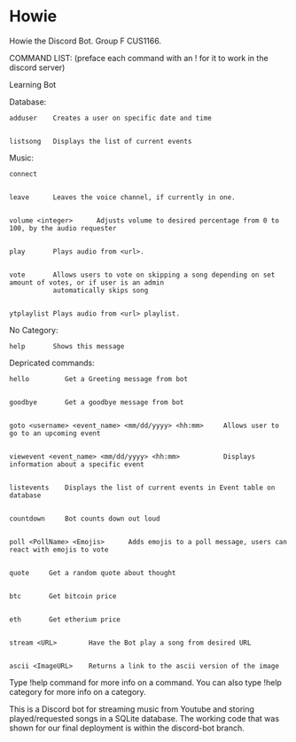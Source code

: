 # Howie
Howie the Discord Bot. Group F CUS1166.


COMMAND LIST: (preface each command with an ! for it to work in the discord server)


Learning Bot



  Database:
  
  
    adduser    Creates a user on specific date and time
    
    
    listsong   Displays the list of current events
    
    
  Music:
  
  
    connect    
    
    
    leave      Leaves the voice channel, if currently in one.
    
    
    volume <integer>      Adjusts volume to desired percentage from 0 to 100, by the audio requester
    
    
    play       Plays audio from <url>.
    
    
    vote       Allows users to vote on skipping a song depending on set amount of votes, or if user is an admin 
               automatically skips song
    
    
    ytplaylist Plays audio from <url> playlist.
    
    
​No Category:


    help       Shows this message

 Depricated commands:
                                                 
    hello         Get a Greeting message from bot
    
    
    goodbye       Get a goodbye message from bot
    
    
    goto <username> <event_name> <mm/dd/yyyy> <hh:mm>     Allows user to go to an upcoming event
        
        
    viewevent <event_name> <mm/dd/yyyy> <hh:mm>           Displays information about a specific event
        
        
    listevents    Displays the list of current events in Event table on database
        
        
    countdown     Bot counts down out loud
        
        
    poll <PollName> <Emojis>      Adds emojis to a poll message, users can react with emojis to vote
        
        
    quote     Get a random quote about thought
        
        
    btc       Get bitcoin price
        
        
    eth       Get etherium price
        
        
    stream <URL>        Have the Bot play a song from desired URL
        
        
    ascii <ImageURL>    Returns a link to the ascii version of the image

  Type !help command for more info on a command.
  You can also type !help category for more info on a category.
  
  This is a Discord bot for streaming music from Youtube and storing played/requested songs in a SQLite database. 
  The working code that was shown for our final deployment is within the discord-bot branch.
  
